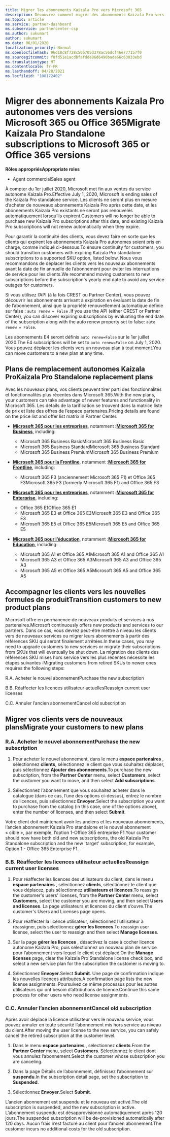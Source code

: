 ```yaml
---
title: Migrer les abonnements Kaizala Pro vers Microsoft 365
description: Découvrez comment migrer des abonnements Kaizala Pro vers des versions Microsoft 365 ou Office 365. Lisez cet article pour plus d’informations sur la transition de vos clients.
ms.topic: article
ms.service: partner-dashboard
ms.subservice: partnercenter-csp
ms.author: sukumart
author: sukumart
ms.date: 06/01/2020
localization_priority: Normal
ms.openlocfilehash: 96d18c8f728c56b705d378ac56dcf46e777157f0
ms.sourcegitcommit: f8fd51e1acdbfafdde86d6490bade66c63033ebd
ms.translationtype: MT
ms.contentlocale: fr-FR
ms.lasthandoff: 04/28/2021
ms.locfileid: "108172402"
---
```

# <a name="migrate-kaizala-pro-standalone-subscriptions-to-microsoft-365-or-office-365-versions"></a><span data-ttu-id="4ba27-104">Migrer des abonnements Kaizala Pro autonomes vers des versions Microsoft 365 ou Office 365</span><span class="sxs-lookup"><span data-stu-id="4ba27-104">Migrate Kaizala Pro Standalone subscriptions to Microsoft 365 or Office 365 versions</span></span>

<span data-ttu-id="4ba27-105">**Rôles appropriés**</span><span class="sxs-lookup"><span data-stu-id="4ba27-105">**Appropriate roles**</span></span>

- <span data-ttu-id="4ba27-106">Agent commercial</span><span class="sxs-lookup"><span data-stu-id="4ba27-106">Sales agent</span></span>

<span data-ttu-id="4ba27-107">À compter du 1er juillet 2020, Microsoft met fin aux ventes du service autonome Kaizala Pro.</span><span class="sxs-lookup"><span data-stu-id="4ba27-107">Effective July 1, 2020, Microsoft is ending sales of the Kaizala Pro standalone service.</span></span> <span data-ttu-id="4ba27-108">Les clients ne seront plus en mesure d’acheter de nouveaux abonnements Kaizala Pro après cette date, et les abonnements Kaizala Pro existants ne seront pas renouvelés automatiquement lorsqu’ils expirent.</span><span class="sxs-lookup"><span data-stu-id="4ba27-108">Customers will no longer be able to purchase new Kaizala Pro subscriptions after this date, and existing Kaizala Pro subscriptions will not renew automatically when they expire.</span></span>

<span data-ttu-id="4ba27-109">Pour garantir la continuité des clients, vous devez faire en sorte que les clients qui expirent les abonnements Kaizala Pro autonomes soient pris en charge, comme indiqué ci-dessous.</span><span class="sxs-lookup"><span data-stu-id="4ba27-109">To ensure continuity for customers, you should transition customers with expiring Kaizala Pro standalone subscriptions to a supported SKU option, listed below.</span></span> <span data-ttu-id="4ba27-110">Nous vous recommandons de déplacer les clients vers les nouveaux abonnements avant la date de fin annuelle de l’abonnement pour éviter les interruptions de service pour les clients.</span><span class="sxs-lookup"><span data-stu-id="4ba27-110">We recommend moving customers to new subscriptions before the subscription's yearly end date to avoid any service outages for customers.</span></span>

<span data-ttu-id="4ba27-111">Si vous utilisez l’API (à la fois CREST ou Partner Center), vous pouvez découvrir les abonnements arrivant à expiration en évaluant la date de fin de l’abonnement, ainsi que la propriété renouvellement automatique définie sur false : `auto renew = False` .</span><span class="sxs-lookup"><span data-stu-id="4ba27-111">If you use the API (either CREST or Partner Center), you can discover expiring subscriptions by evaluating the end date of the subscription along with the auto renew property set to false: `auto renew = False`.</span></span>

<span data-ttu-id="4ba27-112">Les abonnements E4 seront définis `auto renew=False` sur le 1er juillet 2020.</span><span class="sxs-lookup"><span data-stu-id="4ba27-112">The E4 subscriptions will be set to `auto renew=False` on July 1, 2020.</span></span> <span data-ttu-id="4ba27-113">Vous pouvez déplacer les clients vers un nouveau plan à tout moment.</span><span class="sxs-lookup"><span data-stu-id="4ba27-113">You can move customers to a new plan at any time.</span></span>

## <a name="kaizala-pro-standalone-replacement-plans"></a><span data-ttu-id="4ba27-114">Plans de remplacement autonomes Kaizala Pro</span><span class="sxs-lookup"><span data-stu-id="4ba27-114">Kaizala Pro Standalone replacement plans</span></span>

<span data-ttu-id="4ba27-115">Avec les nouveaux plans, vos clients peuvent tirer parti des fonctionnalités et fonctionnalités plus récentes dans Microsoft 365.</span><span class="sxs-lookup"><span data-stu-id="4ba27-115">With the new plans, your customers can take advantage of newer features and functionality in Microsoft 365.</span></span> <span data-ttu-id="4ba27-116">Les détails de la tarification se trouvent dans la matrice liste de prix et liste des offres de l’espace partenaires.</span><span class="sxs-lookup"><span data-stu-id="4ba27-116">Pricing details are found on the price list and offer list matrix in Partner Center.</span></span>

- <span data-ttu-id="4ba27-117">[**Microsoft 365 pour les entreprises**](https://www.microsoft.com/microsoft-365/compare-all-microsoft-365-products?&activetab=tab:primaryr2), notamment :</span><span class="sxs-lookup"><span data-stu-id="4ba27-117">[**Microsoft 365 for Business**](https://www.microsoft.com/microsoft-365/compare-all-microsoft-365-products?&activetab=tab:primaryr2), including:</span></span>  
   - <span data-ttu-id="4ba27-118">Microsoft 365 Business Basic</span><span class="sxs-lookup"><span data-stu-id="4ba27-118">Microsoft 365 Business Basic</span></span>
   - <span data-ttu-id="4ba27-119">Microsoft 365 Business Standard</span><span class="sxs-lookup"><span data-stu-id="4ba27-119">Microsoft 365 Business Standard</span></span>
   - <span data-ttu-id="4ba27-120">Microsoft 365 Business Premium</span><span class="sxs-lookup"><span data-stu-id="4ba27-120">Microsoft 365 Business Premium</span></span>
    
- <span data-ttu-id="4ba27-121">[**Microsoft 365 pour la Frontline**](https://www.microsoft.com/microsoft-365/microsoft-365-enterprise-f3?activetab=pivot:overviewtab), notamment :</span><span class="sxs-lookup"><span data-stu-id="4ba27-121">[**Microsoft 365 for Frontline**](https://www.microsoft.com/microsoft-365/microsoft-365-enterprise-f3?activetab=pivot:overviewtab), including:</span></span>
   - <span data-ttu-id="4ba27-122">Microsoft 365 F3 (anciennement Microsoft 365 F1) et Office 365 F3</span><span class="sxs-lookup"><span data-stu-id="4ba27-122">Microsoft 365 F3 (formerly Microsoft 365 F1) and Office 365 F3</span></span>
    
- <span data-ttu-id="4ba27-123">[**Microsoft 365 pour les entreprises**](https://www.microsoft.com/microsoft-365/compare-microsoft-365-enterprise-plans), notamment :</span><span class="sxs-lookup"><span data-stu-id="4ba27-123">[**Microsoft 365 for Enterprise**](https://www.microsoft.com/microsoft-365/compare-microsoft-365-enterprise-plans), including:</span></span> 
   - <span data-ttu-id="4ba27-124">Office 365 E1</span><span class="sxs-lookup"><span data-stu-id="4ba27-124">Office 365 E1</span></span>
   - <span data-ttu-id="4ba27-125">Microsoft 365 E3 et Office 365 E3</span><span class="sxs-lookup"><span data-stu-id="4ba27-125">Microsoft 365 E3 and Office 365 E3</span></span>
   - <span data-ttu-id="4ba27-126">Microsoft 365 E5 et Office 365 E5</span><span class="sxs-lookup"><span data-stu-id="4ba27-126">Microsoft 365 E5 and Office 365 E5</span></span>

- <span data-ttu-id="4ba27-127">[**Microsoft 365 pour l’éducation**](https://www.microsoft.com/education/buy-license/microsoft365), notamment :</span><span class="sxs-lookup"><span data-stu-id="4ba27-127">[**Microsoft 365 for Education**](https://www.microsoft.com/education/buy-license/microsoft365), including:</span></span> 
    - <span data-ttu-id="4ba27-128">Microsoft 365 A1 et Office 365 A1</span><span class="sxs-lookup"><span data-stu-id="4ba27-128">Microsoft 365 A1 and Office 365 A1</span></span>
    - <span data-ttu-id="4ba27-129">Microsoft 365 A3 et Office 365 A3</span><span class="sxs-lookup"><span data-stu-id="4ba27-129">Microsoft 365 A3 and Office 365 A3</span></span>
    - <span data-ttu-id="4ba27-130">Microsoft 365 A5 et Office 365 A5</span><span class="sxs-lookup"><span data-stu-id="4ba27-130">Microsoft 365 A5 and Office 365 A5</span></span>

## <a name="transition-customers-to-new-product-plans"></a><span data-ttu-id="4ba27-131">Accompagner les clients vers les nouvelles formules de produit</span><span class="sxs-lookup"><span data-stu-id="4ba27-131">Transition customers to new product plans</span></span>

<span data-ttu-id="4ba27-132">Microsoft offre en permanence de nouveaux produits et services à nos partenaires.</span><span class="sxs-lookup"><span data-stu-id="4ba27-132">Microsoft continuously offers new products and services to our partners.</span></span> <span data-ttu-id="4ba27-133">Dans ce cas, vous devrez peut-être mettre à niveau les clients vers de nouveaux services ou migrer leurs abonnements à partir des références SKU qui seront finalement arrêtées.</span><span class="sxs-lookup"><span data-stu-id="4ba27-133">In these cases, you may need to upgrade customers to new services or migrate their subscriptions from SKUs that will eventually be shut down.</span></span> <span data-ttu-id="4ba27-134">La migration des clients des références SKU mises hors service vers les plus récentes nécessite les étapes suivantes :</span><span class="sxs-lookup"><span data-stu-id="4ba27-134">Migrating customers from retired SKUs to newer ones requires the following steps:</span></span>

<span data-ttu-id="4ba27-135">R.</span><span class="sxs-lookup"><span data-stu-id="4ba27-135">A.</span></span> <span data-ttu-id="4ba27-136">Acheter le nouvel abonnement</span><span class="sxs-lookup"><span data-stu-id="4ba27-136">Purchase the new subscription</span></span>

<span data-ttu-id="4ba27-137">B.</span><span class="sxs-lookup"><span data-stu-id="4ba27-137">B.</span></span> <span data-ttu-id="4ba27-138">Réaffecter les licences utilisateur actuelles</span><span class="sxs-lookup"><span data-stu-id="4ba27-138">Reassign current user licenses</span></span>

<span data-ttu-id="4ba27-139">C.</span><span class="sxs-lookup"><span data-stu-id="4ba27-139">C.</span></span> <span data-ttu-id="4ba27-140">Annuler l’ancien abonnement</span><span class="sxs-lookup"><span data-stu-id="4ba27-140">Cancel old subscription</span></span>


## <a name="migrate-your-customers-to-new-plans"></a><span data-ttu-id="4ba27-141">Migrer vos clients vers de nouveaux plans</span><span class="sxs-lookup"><span data-stu-id="4ba27-141">Migrate your customers to new plans</span></span>

### <a name="a-purchase-the-new-subscription"></a><span data-ttu-id="4ba27-142">R.</span><span class="sxs-lookup"><span data-stu-id="4ba27-142">A.</span></span> <span data-ttu-id="4ba27-143">Acheter le nouvel abonnement</span><span class="sxs-lookup"><span data-stu-id="4ba27-143">Purchase the new subscription</span></span>

1. <span data-ttu-id="4ba27-144">Pour acheter le nouvel abonnement, dans le menu **espace partenaires** , sélectionnez **clients**, sélectionnez le client que vous souhaitez déplacer, puis sélectionnez **Ajouter des abonnements**.</span><span class="sxs-lookup"><span data-stu-id="4ba27-144">To purchase the new subscription, from the **Partner Center** menu, select **Customers**, select the customer you want to move, and then select **Add subscriptions**.</span></span>

2. <span data-ttu-id="4ba27-145">Sélectionnez l’abonnement que vous souhaitez acheter dans le catalogue (dans ce cas, l’une des options ci-dessus), entrez le nombre de licences, puis sélectionnez **Envoyer**.</span><span class="sxs-lookup"><span data-stu-id="4ba27-145">Select the subscription you want to purchase from the catalog (in this case, one of the options above), enter the number of licenses, and then select **Submit**.</span></span>

<span data-ttu-id="4ba27-146">Votre client doit maintenant avoir les anciens et les nouveaux abonnements, l’ancien abonnement Kaizala Pro standalone et le nouvel abonnement « cible », par exemple, l’option 1-Office 365 entreprise F1.</span><span class="sxs-lookup"><span data-stu-id="4ba27-146">Your customer should now have both old and new subscriptions, the old Kaizala Pro Standalone subscription and the new 'target' subscription, for example, Option 1 - Office 365 Enterprise F1.</span></span>

### <a name="b-reassign-current-user-licenses"></a><span data-ttu-id="4ba27-147">B.</span><span class="sxs-lookup"><span data-stu-id="4ba27-147">B.</span></span> <span data-ttu-id="4ba27-148">Réaffecter les licences utilisateur actuelles</span><span class="sxs-lookup"><span data-stu-id="4ba27-148">Reassign current user licenses</span></span>

1. <span data-ttu-id="4ba27-149">Pour réaffecter les licences des utilisateurs du client, dans le menu **espace partenaires** , sélectionnez **clients**, sélectionnez le client que vous déplacez, puis sélectionnez **utilisateurs et licences**.</span><span class="sxs-lookup"><span data-stu-id="4ba27-149">To reassign the customer's users' licenses, from the **Partner Center** menu, select **Customers**, select the customer you are moving, and then select **Users and licenses**.</span></span> <span data-ttu-id="4ba27-150">La page utilisateurs et licences du client s’ouvre.</span><span class="sxs-lookup"><span data-stu-id="4ba27-150">The customer's Users and Licenses page opens.</span></span>

2. <span data-ttu-id="4ba27-151">Pour réaffecter la licence utilisateur, sélectionnez l’utilisateur à réassigner, puis sélectionnez **gérer les licences**.</span><span class="sxs-lookup"><span data-stu-id="4ba27-151">To reassign user license, select the user to reassign and then select **Manage licenses**.</span></span>

3. <span data-ttu-id="4ba27-152">Sur la page **gérer les licences** , désactivez la case à cocher licence autonome Kaizala Pro, puis sélectionnez un nouveau plan de service pour l’abonnement vers lequel le client est déplacé.</span><span class="sxs-lookup"><span data-stu-id="4ba27-152">On the **Manage licenses** page, clear the Kaizala Pro Standalone license check box, and select a new service plan for the subscription the customer is moving to.</span></span>

4.  <span data-ttu-id="4ba27-153">Sélectionnez **Envoyer**.</span><span class="sxs-lookup"><span data-stu-id="4ba27-153">Select **Submit**.</span></span> <span data-ttu-id="4ba27-154">Une page de confirmation indique les nouvelles licences attribuées.</span><span class="sxs-lookup"><span data-stu-id="4ba27-154">A confirmation page lists the new license assignments.</span></span> <span data-ttu-id="4ba27-155">Poursuivez ce même processus pour les autres utilisateurs qui ont besoin d’attributions de licence.</span><span class="sxs-lookup"><span data-stu-id="4ba27-155">Continue this same process for other users who need license assignments.</span></span>

### <a name="c-cancel-old-subscription"></a><span data-ttu-id="4ba27-156">C.</span><span class="sxs-lookup"><span data-stu-id="4ba27-156">C.</span></span> <span data-ttu-id="4ba27-157">Annuler l’ancien abonnement</span><span class="sxs-lookup"><span data-stu-id="4ba27-157">Cancel old subscription</span></span>

<span data-ttu-id="4ba27-158">Après avoir déplacé la licence utilisateur vers le nouveau service, vous pouvez annuler en toute sécurité l’abonnement mis hors service au niveau du client.</span><span class="sxs-lookup"><span data-stu-id="4ba27-158">After moving the user license to the new service, you can safely cancel the retired subscription at the customer level.</span></span>

1.  <span data-ttu-id="4ba27-159">Dans le menu **espace partenaires** , sélectionnez **clients**.</span><span class="sxs-lookup"><span data-stu-id="4ba27-159">From the **Partner Center** menu, select **Customers**.</span></span> <span data-ttu-id="4ba27-160">Sélectionnez le client dont vous annulez l’abonnement.</span><span class="sxs-lookup"><span data-stu-id="4ba27-160">Select the customer whose subscription you are canceling.</span></span>

2.  <span data-ttu-id="4ba27-161">Dans la page Détails de l’abonnement, définissez l’abonnement sur **suspendu**.</span><span class="sxs-lookup"><span data-stu-id="4ba27-161">In the subscription detail page, set the subscription to **Suspended**.</span></span>

3.  <span data-ttu-id="4ba27-162">Sélectionnez **Envoyer**.</span><span class="sxs-lookup"><span data-stu-id="4ba27-162">Select **Submit**.</span></span>

<span data-ttu-id="4ba27-163">L’ancien abonnement est suspendu et le nouveau est activé.</span><span class="sxs-lookup"><span data-stu-id="4ba27-163">The old subscription is suspended, and the new subscription is active.</span></span> <span data-ttu-id="4ba27-164">L’abonnement suspendu est désapprovisionné automatiquement après 120 jours.</span><span class="sxs-lookup"><span data-stu-id="4ba27-164">The suspended subscription will be de-provisioned automatically after 120 days.</span></span> <span data-ttu-id="4ba27-165">Aucun frais n’est facturé au client pour l’ancien abonnement.</span><span class="sxs-lookup"><span data-stu-id="4ba27-165">The customer incurs no additional costs for the old subscription.</span></span>
